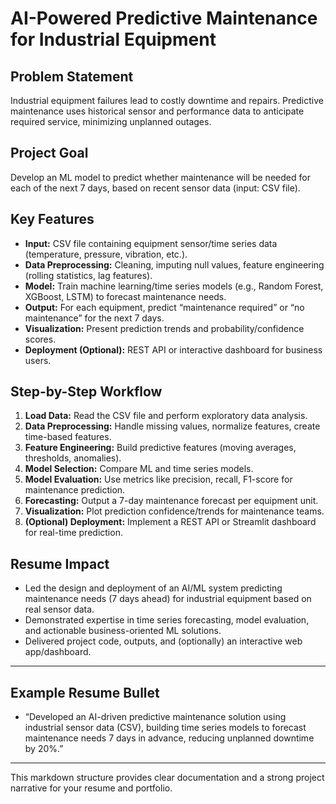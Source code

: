 # AI-Powered Predictive Maintenance for Industrial Equipment

## Problem Statement

Industrial equipment failures lead to costly downtime and repairs. Predictive maintenance uses historical sensor and performance data to anticipate required service, minimizing unplanned outages.

## Project Goal

Develop an ML model to predict whether maintenance will be needed for each of the next 7 days, based on recent sensor data (input: CSV file).

## Key Features

- **Input:** CSV file containing equipment sensor/time series data (temperature, pressure, vibration, etc.).
- **Data Preprocessing:** Cleaning, imputing null values, feature engineering (rolling statistics, lag features).
- **Model:** Train machine learning/time series models (e.g., Random Forest, XGBoost, LSTM) to forecast maintenance needs.
- **Output:** For each equipment, predict “maintenance required” or “no maintenance” for the next 7 days.
- **Visualization:** Present prediction trends and probability/confidence scores.
- **Deployment (Optional):** REST API or interactive dashboard for business users.


## Step-by-Step Workflow

1. **Load Data:** Read the CSV file and perform exploratory data analysis.
2. **Data Preprocessing:** Handle missing values, normalize features, create time-based features.
3. **Feature Engineering:** Build predictive features (moving averages, thresholds, anomalies).
4. **Model Selection:** Compare ML and time series models.
5. **Model Evaluation:** Use metrics like precision, recall, F1-score for maintenance prediction.
6. **Forecasting:** Output a 7-day maintenance forecast per equipment unit.
7. **Visualization:** Plot prediction confidence/trends for maintenance teams.
8. **(Optional) Deployment:** Implement a REST API or Streamlit dashboard for real-time prediction.

## Resume Impact

- Led the design and deployment of an AI/ML system predicting maintenance needs (7 days ahead) for industrial equipment based on real sensor data.
- Demonstrated expertise in time series forecasting, model evaluation, and actionable business-oriented ML solutions.
- Delivered project code, outputs, and (optionally) an interactive web app/dashboard.

---

## Example Resume Bullet

- “Developed an AI-driven predictive maintenance solution using industrial sensor data (CSV), building time series models to forecast maintenance needs 7 days in advance, reducing unplanned downtime by 20%.”

---

This markdown structure provides clear documentation and a strong project narrative for your resume and portfolio.


